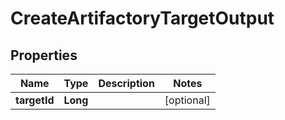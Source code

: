

# CreateArtifactoryTargetOutput

## Properties

Name | Type | Description | Notes
------------ | ------------- | ------------- | -------------
**targetId** | **Long** |  |  [optional]



